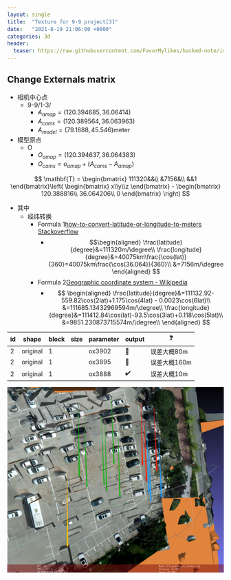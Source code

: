 ```yaml
---
layout: single
title:  "Texture for 9-9 project[3]"
date:   "2021-8-19 21:06:00 +0800"
categories: 3d
header:
  teaser: https://raw.githubusercontent.com/FavorMylikes/hackmd-note/img/img6b7c545c0dfcde72831729be9319e32.png
---
```


## Change Externals matrix

- 相机中心点
  - 9-9/1-3/
    - $A_{amap}=(120.394685,36.06414)$
    - $A_{cams}=(120.389564,36.063963)$
    - $A_{model}=(79.1888,45.546)$meter
- 模型原点
  - O
    - $O_{amap}=(120.394637,36.064383)$
    - $O_{cams}=o_{amap} + (A_{cams} - A_{amap})$

$$
\mathbf{T} = \begin{bmatrix}
    111320&&\\
    &7156&\\
    &&1
\end{bmatrix}\left(
\begin{bmatrix}
    x\\y\\z
\end{bmatrix} -
\begin{bmatrix}
    120.388816\\
    36.064206\\
    0
\end{bmatrix}
\right)
$$

- 其中
  - 经纬转换
    - Formula 1[how-to-convert-latitude-or-longitude-to-meters Stackoverflow](https://stackoverflow.com/a/39540339/5587080)
      - $$\begin{aligned}
            \frac{latitude}{degree}&=111320m/\degree\\
            \frac{longitude}{degree}&=40075km\frac{\cos(lat)}{360}=40075km\frac{\cos(36.064)}{360}\\
            &=7156m/\degree
            \end{aligned}
        $$
    - Formula 2[Geographic coordinate system - Wikipedia](https://en.wikipedia.org/wiki/Geographic_coordinate_system#Length_of_a_degree)
      - $$
           \begin{aligned}
               \frac{latitude}{degree}&=111132.92-559.82\cos(2lat)+1.175\cos(4lat) - 0.0023\cos(6lat)\\
                &=111685.13432969594m/\degree\\
               \frac{longitude}{degree}&=111412.84\cos(lat)-93.5\cos(3lat)+0.118\cos(5lat)\\
               &=9851.230873715574m/\degree\\
           \end{aligned}
        $$

|id|shape|block|size|parameter|output|❓|
|-|-|-|-|-|-|-|
|2|original|1||ox3902|🤙|误差大概80m|
|2|original|1||ox3895|🤙|误差大概160m|
|2|original|1||ox3888|✔️|误差大概10m|

<img src="https://raw.githubusercontent.com/FavorMylikes/hackmd-note/img/img6b7c545c0dfcde72831729be9319e32.png" alt="6b7c545c0dfcde72831729be9319e32"/>
